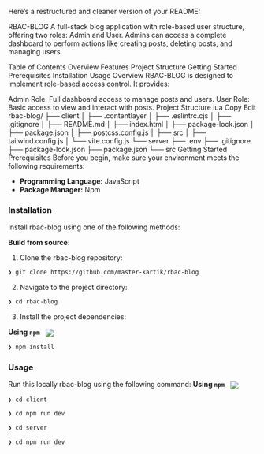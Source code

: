 
Here’s a restructured and cleaner version of your README:

RBAC-BLOG
A full-stack blog application with role-based user structure, offering two roles: Admin and User. Admins can access a complete dashboard to perform actions like creating posts, deleting posts, and managing users.

Table of Contents
Overview
Features
Project Structure
Getting Started
Prerequisites
Installation
Usage
Overview
RBAC-BLOG is designed to implement role-based access control. It provides:

Admin Role: Full dashboard access to manage posts and users.
User Role: Basic access to view and interact with posts.
Project Structure
lua
Copy
Edit
rbac-blog/
├── client
│   ├── .contentlayer
│   ├── .eslintrc.cjs
│   ├── .gitignore
│   ├── README.md
│   ├── index.html
│   ├── package-lock.json
│   ├── package.json
│   ├── postcss.config.js
│   ├── src
│   ├── tailwind.config.js
│   └── vite.config.js
└── server
    ├── .env
    ├── .gitignore
    ├── package-lock.json
    ├── package.json
    └── src
Getting Started
Prerequisites
Before you begin, make sure your environment meets the following requirements:

- **Programming Language:** JavaScript
- **Package Manager:** Npm



###  Installation

Install rbac-blog using one of the following methods:

**Build from source:**

1. Clone the rbac-blog repository:
```sh
❯ git clone https://github.com/master-kartik/rbac-blog
```

2. Navigate to the project directory:
```sh
❯ cd rbac-blog
```

3. Install the project dependencies:


**Using `npm`** &nbsp; [<img align="center" src="https://img.shields.io/badge/npm-CB3837.svg?style={badge_style}&logo=npm&logoColor=white" />](https://www.npmjs.com/)

```sh
❯ npm install
```



###  Usage
Run this locally rbac-blog using the following command:
**Using `npm`** &nbsp; [<img align="center" src="https://img.shields.io/badge/npm-CB3837.svg?style={badge_style}&logo=npm&logoColor=white" />](https://www.npmjs.com/)

```sh
❯ cd client
```
```sh
❯ cd npm run dev
```
```sh
❯ cd server
```
```sh
❯ cd npm run dev
```
